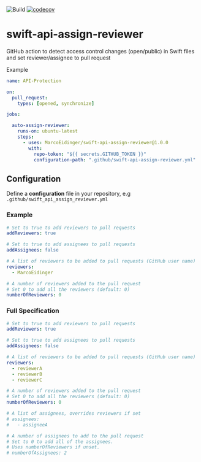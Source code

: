 ![Build](https://github.com/MarcoEidinger/swift-api-assign-reviewer/workflows/Build/badge.svg)
[![codecov](https://codecov.io/gh/MarcoEidinger/swift-api-assign-reviewer/branch/master/graph/badge.svg)](https://codecov.io/gh/MarcoEidinger/swift-api-assign-reviewer)

# swift-api-assign-reviewer

GitHub action to detect access control changes (open/public) in Swift files and set reviewer/assignee to pull request 

Example

```yml
name: API-Protection

on:
  pull_request:
    types: [opened, synchronize]

jobs:

  auto-assign-reviewer:
    runs-on: ubuntu-latest
    steps:
      - uses: MarcoEidinger/swift-api-assign-reviewer@1.0.0
        with:
          repo-token: "${{ secrets.GITHUB_TOKEN }}"
          configuration-path: ".github/swift-api-assign-reviewer.yml"
```
## Configuration

Define a **configuration** file in your repository, e.g `.github/swift_api_assign_reviewer.yml`

### Example

```yml
# Set to true to add reviewers to pull requests
addReviewers: true

# Set to true to add assignees to pull requests
addAssignees: false

# A list of reviewers to be added to pull requests (GitHub user name)
reviewers:
  - MarcoEidinger

# A number of reviewers added to the pull request
# Set 0 to add all the reviewers (default: 0)
numberOfReviewers: 0
```

### Full Specification

```yml
# Set to true to add reviewers to pull requests
addReviewers: true

# Set to true to add assignees to pull requests
addAssignees: false

# A list of reviewers to be added to pull requests (GitHub user name)
reviewers:
  - reviewerA
  - reviewerB
  - reviewerC

# A number of reviewers added to the pull request
# Set 0 to add all the reviewers (default: 0)
numberOfReviewers: 0

# A list of assignees, overrides reviewers if set
# assignees:
#   - assigneeA

# A number of assignees to add to the pull request
# Set to 0 to add all of the assignees.
# Uses numberOfReviewers if unset.
# numberOfAssignees: 2
```

